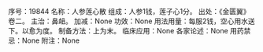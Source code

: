 序号：19844
名称：人参莲心散
组成：人参1钱，莲子心1分。
出处：《金匮翼》卷二。
主治：鼻衄。
加减：None
功效：None
用法用量：每服2钱，空心用水送下。以愈为度。
制备方法：上为末。
临床应用：None
各家论述：None
用药禁忌：None
附注：None

